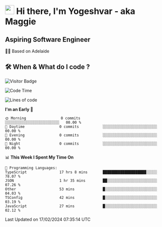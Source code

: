 <h1><img src="https://emojis.slackmojis.com/emojis/images/1531849430/4246/blob-sunglasses.gif?1531849430" width="30"/> Hi there, I'm Yogeshvar - aka Maggie</h1>

## Aspiring Software Engineer
🏂🏻  Based on Adelaide 

## 🛠 When & What do I code ?  

![Visitor Badge](https://visitor-badge.feriirawann.repl.co?username=yogeshvar&repo=yogeshvar&label=Visitors&style=plastic&color=%23457BFF&contentType=svg)

<!--START_SECTION:waka-->
![Code Time](http://img.shields.io/badge/Code%20Time-2%2C699%20hrs%202%20mins-blue)

![Lines of code](https://img.shields.io/badge/From%20Hello%20World%20I%27ve%20Written-0%20lines%20of%20code-blue)

**I'm an Early 🐤** 

```text
🌞 Morning                0 commits           ░░░░░░░░░░░░░░░░░░░░░░░░░   00.00 % 
🌆 Daytime                0 commits           ░░░░░░░░░░░░░░░░░░░░░░░░░   00.00 % 
🌃 Evening                0 commits           ░░░░░░░░░░░░░░░░░░░░░░░░░   00.00 % 
🌙 Night                  0 commits           ░░░░░░░░░░░░░░░░░░░░░░░░░   00.00 % 
```


📊 **This Week I Spent My Time On** 

```text
💬 Programming Languages: 
TypeScript               17 hrs 8 mins       ████████████████████░░░░░   78.07 % 
JSON                     1 hr 35 mins        ██░░░░░░░░░░░░░░░░░░░░░░░   07.26 % 
Other                    53 mins             █░░░░░░░░░░░░░░░░░░░░░░░░   04.03 % 
TSConfig                 42 mins             █░░░░░░░░░░░░░░░░░░░░░░░░   03.19 % 
JavaScript               27 mins             █░░░░░░░░░░░░░░░░░░░░░░░░   02.12 % 
```


 Last Updated on 17/02/2024 07:35:14 UTC
<!--END_SECTION:waka-->
